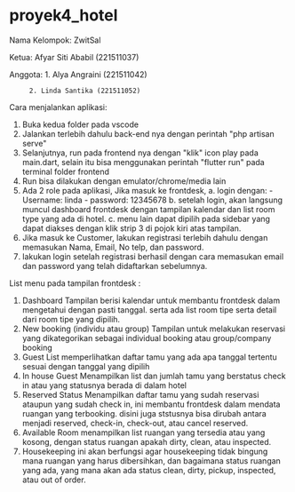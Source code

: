 # proyek4_hotel

Nama Kelompok: ZwitSal

Ketua: Afyar Siti Ababil (221511037)

Anggota: 1. Alya Angraini (221511042)

         2. Linda Santika (221511052)

Cara menjalankan aplikasi:
1. Buka kedua folder pada vscode
2. Jalankan terlebih dahulu back-end nya dengan perintah "php artisan serve"
3. Selanjutnya, run pada frontend nya dengan "klik" icon play pada main.dart, selain itu bisa menggunakan perintah "flutter run" pada terminal folder frontend
4. Run bisa dilakukan dengan emulator/chrome/media lain
5. Ada 2 role pada aplikasi, Jika masuk ke frontdesk,
   a. login dengan:
         - Username: linda
         - password: 12345678
   b. setelah login, akan langsung muncul dashboard frontdesk dengan tampilan kalendar dan list room type yang ada di hotel.
   c. menu lain dapat dipilih pada sidebar yang dapat diakses dengan klik strip 3 di pojok kiri atas tampilan.
7. Jika masuk ke Customer, lakukan registrasi terlebih dahulu dengan memasukan Nama, Email, No telp, dan password.
8. lakukan login setelah registrasi berhasil dengan cara memasukan email dan password yang telah didaftarkan sebelumnya.

List menu pada tampilan frontdesk :
1. Dashboard
   Tampilan berisi kalendar untuk membantu frontdesk dalam mengetahui dengan pasti tanggal.  serta ada list room tipe serta detail dari room tipe yang dipilih.
3. New booking (individu atau group)
   Tampilan untuk melakukan reservasi yang dikategorikan sebagai individual booking atau group/company booking
5. Guest List
   memperlihatkan daftar tamu yang ada apa tanggal tertentu sesuai dengan tanggal yang dipilih
7. In house Guest
   Menampilkan list dan jumlah tamu yang berstatus check in atau yang statusnya berada di dalam hotel
9. Reserved Status
    Menampilkan daftar tamu yang sudah reservasi ataupun yang sudah check in, ini membantu frontdesk dalam mendata ruangan yang terbooking. disini juga ststusnya bisa dirubah antara menjadi reserved, check-in, check-out, atau cancel reserved.
11. Available Room
    menampilkan list ruangan yang tersedia atau yang kosong, dengan status ruangan apakah dirty, clean, atau inspected.
13. Housekeeping
    ini akan berfungsi agar housekeeping tidak bingung mana ruangan yang harus dibersihkan, dan bagaimana status ruangan yang ada, yang mana akan ada status clean, dirty, pickup, inspected, atau out of order.
    
